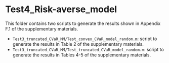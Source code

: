 # Test4_Risk-averse_model
This folder contains two scripts to generate the results shown in Appendix F.1 of the supplementary materials.
- `Test3_truncated_CVaR_MM/Test_convex_CVaR_model_random.m`: script to generate the results in Table 2 of the supplementary materials.
- `Test3_truncated_CVaR_MM/Test_truncated_CVaR_model_random.m`: script to generate the results in Tables 4-5 of the supplementary materials.
